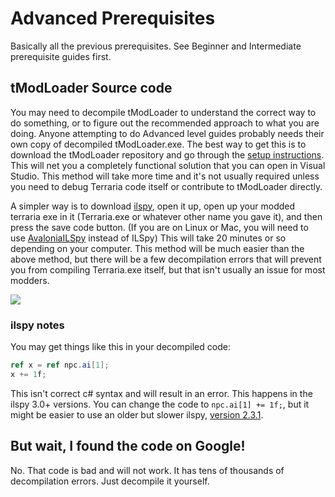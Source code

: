 # Advanced Prerequisites
Basically all the previous prerequisites. See Beginner and Intermediate prerequisite guides first. 

## tModLoader Source code
You may need to decompile tModLoader to understand the correct way to do something, or to figure out the recommended approach to what you are doing. Anyone attempting to do Advanced level guides probably needs their own copy of decompiled tModLoader.exe. The best way to get this is to download the tModLoader repository and go through the [setup instructions](https://github.com/tModLoader/tModLoader/wiki/tModLoader-guide-for-contributors#getting-the-tmodloader-code-for-the-first-time). This will net you a completely functional solution that you can open in Visual Studio. This method will take more time and it's not usually required unless you need to debug Terraria code itself or contribute to tModLoader directly. 

A simpler way is to download [ilspy](https://github.com/icsharpcode/ILSpy/releases/download/v3.0.1/ILSpy_binaries_Net46_Win_3.0.1.3459.zip), open it up, open up your modded terraria exe in it (Terraria.exe or whatever other name you gave it), and then press the save code button. (If you are on Linux or Mac, you will need to use [AvaloniaILSpy](https://github.com/icsharpcode/AvaloniaILSpy/releases) instead of ILSpy) This will take 20 minutes or so depending on your computer. This method will be much easier than the above method, but there will be a few decompilation errors that will prevent you from compiling Terraria.exe itself, but that isn't usually an issue for most modders.

![](http://i.imgur.com/ZeXH2p5.png)

### ilspy notes
You may get things like this in your decompiled code:    
```cs
ref x = ref npc.ai[1];
x += 1f;
```    
This isn't correct c# syntax and will result in an error. This happens in the ilspy 3.0+ versions. You can change the code to `npc.ai[1] += 1f;`, but it might be easier to use an older but slower ilspy, [version 2.3.1](https://github.com/icsharpcode/ILSpy/releases/tag/2.3.1).

## But wait, I found the code on Google!
No. That code is bad and will not work. It has tens of thousands of decompilation errors. Just decompile it yourself.